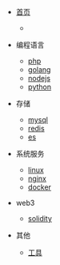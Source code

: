 * [首页](README.md)

  + 

* 编程语言

  * [php](backend/php.md)
  * [golang](backend/golang.md)
  * [nodejs](backend/nodejs.md)
  * [python](backend/python.md)


* 存储
  * [mysql](storage/mysql.md)
  * [redis](storage/redis.md)
  * [es](storage/elasticsearch.md)


* 系统服务
  * [linux](system/linux.md)
  * [nginx](system/nginx.md)
  * [docker](system/docker.md)


* web3
  * [solidity](web3/solidity.md)


* 其他
  * [工具](other/tools.md)